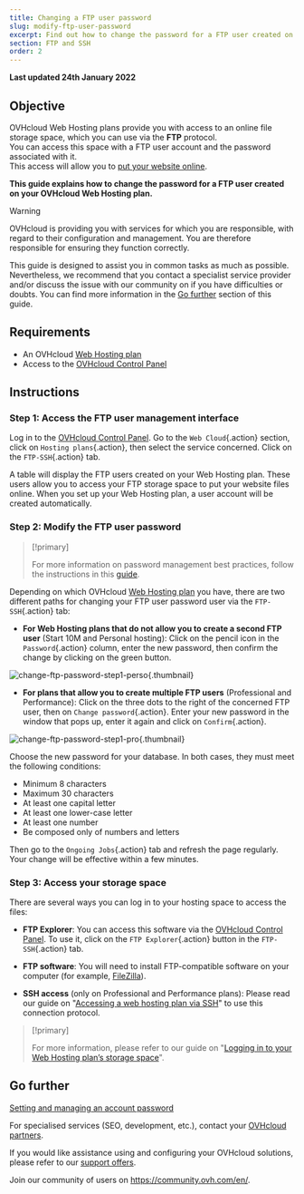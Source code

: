 ```yaml
---
title: Changing a FTP user password
slug: modify-ftp-user-password
excerpt: Find out how to change the password for a FTP user created on your OVHcloud Web Hosting plan
section: FTP and SSH
order: 2
---
```


**Last updated 24th January 2022**

## Objective

OVHcloud Web Hosting plans provide you with access to an online file storage space, which you can use via the **FTP** protocol.<br>You can access this space with a FTP user account and the password associated with it.
<br>This access will allow you to [put your website online](https://docs.ovh.com/au/en/hosting/web_hosting_how_to_get_my_website_online/).

**This guide explains how to change the password for a FTP user created on your OVHcloud Web Hosting plan.**

> [!warning]
> OVHcloud is providing you with services for which you are responsible, with regard to their configuration and management. You are therefore responsible for ensuring they function correctly.
>
> This guide is designed to assist you in common tasks as much as possible. Nevertheless, we recommend that you contact a specialist service provider and/or discuss the issue with our community on if you have difficulties or doubts. You can find more information in the [Go further](#gofurther) section of this guide.
>

## Requirements

- An OVHcloud [Web Hosting plan](https://www.ovhcloud.com/en-au/web-hosting/)
- Access to the [OVHcloud Control Panel](https://ca.ovh.com/auth/?action=gotomanager&from=https://www.ovh.com.au/&ovhSubsidiary=au)

## Instructions

### Step 1: Access the FTP user management interface

Log in to the [OVHcloud Control Panel](https://ca.ovh.com/auth/?action=gotomanager&from=https://www.ovh.com.au/&ovhSubsidiary=au). Go to the `Web Cloud`{.action} section, click on `Hosting plans`{.action}, then select the service concerned. Click on the `FTP-SSH`{.action} tab.

A table will display the FTP users created on your Web Hosting plan. These users allow you to access your FTP storage space to put your website files online. When you set up your Web Hosting plan, a user account will be created automatically.

### Step 2: Modify the FTP user password

> [!primary]
>
> For more information on password management best practices, follow the instructions in this [guide](https://docs.ovh.com/au/en/customer/manage-password/).
>

Depending on which OVHcloud [Web Hosting plan](https://www.ovhcloud.com/en-au/web-hosting/) you have, there are two different paths for changing your FTP user password user via the `FTP-SSH`{.action} tab:

- **For Web Hosting plans that do not allow you to create a second FTP user** (Start 10M and Personal hosting): Click on the pencil icon in the `Password`{.action} column, enter the new password, then confirm the change by clicking on the green button.

![change-ftp-password-step1-perso](images/change-ftp-password-step1-perso.png){.thumbnail}

- **For plans that allow you to create multiple FTP users** (Professional and Performance): Click on the three dots to the right of the concerned FTP user, then on `Change password`{.action}. Enter your new password in the window that pops up, enter it again and click on `Confirm`{.action}.

![change-ftp-password-step1-pro](images/change-ftp-password-step1-pro.png){.thumbnail}

Choose the new password for your database. In both cases, they must meet the following conditions:

- Minimum 8 characters
- Maximum 30 characters
- At least one capital letter
- At least one lower-case letter
- At least one number
- Be composed only of numbers and letters

Then go to the `Ongoing Jobs`{.action} tab and refresh the page regularly. Your change will be effective within a few minutes.

### Step 3: Access your storage space

There are several ways you can log in to your hosting space to access the files:

- **FTP Explorer**: You can access this software via the [OVHcloud Control Panel](https://ca.ovh.com/auth/?action=gotomanager&from=https://www.ovh.com.au/&ovhSubsidiary=au). To use it, click on the `FTP Explorer`{.action} button in the `FTP-SSH`{.action} tab.

- **FTP software**: You will need to install FTP-compatible software on your computer (for example, [FileZilla](https://docs.ovh.com/au/en/hosting/web_hosting_filezilla_user_guide/)).

- **SSH access** (only on Professional and Performance plans): Please read our guide on "[Accessing a web hosting plan via SSH](https://docs.ovh.com/au/en/hosting/web_hosting_ssh_on_web_hosting_packages/)" to use this connection protocol.

> [!primary]
>
> For more information, please refer to our guide on "[Logging in to your Web Hosting plan’s storage space](https://docs.ovh.com/au/en/hosting/log-in-to-storage-ftp-web-hosting/)".
>

## Go further <a name="gofurther"></a>

[Setting and managing an account password](https://docs.ovh.com/au/en/customer/manage-password/)

For specialised services (SEO, development, etc.), contact your [OVHcloud partners](https://partner.ovhcloud.com/en-au/).

If you would like assistance using and configuring your OVHcloud solutions, please refer to our [support offers](https://www.ovhcloud.com/en-au/support-levels/).

Join our community of users on <https://community.ovh.com/en/>.
